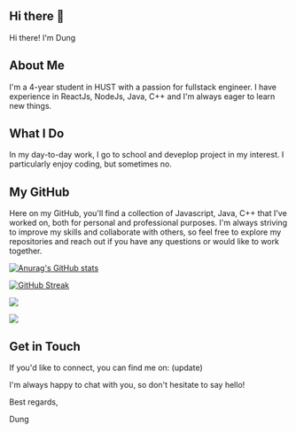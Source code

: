 ## Hi there 👋

Hi there! I'm Dung
## About Me

I'm a 4-year student in HUST with a passion for fullstack engineer. I have experience in ReactJs, NodeJs, Java, C++ and I'm always eager to learn new things.

## What I Do

In my day-to-day work, I go to school and deveplop project in my interest. I particularly enjoy coding, but sometimes no.

## My GitHub

Here on my GitHub, you'll find a collection of Javascript, Java, C++ that I've worked on, both for personal and professional purposes. I'm always striving to improve my skills and collaborate with others, so feel free to explore my repositories and reach out if you have any questions or would like to work together.

[![Anurag's GitHub stats](https://github-readme-stats.vercel.app/api?username=Dungntt2003)](https://github.com/Dungntt2003/github-readme-stats)

[![GitHub Streak](https://streak-stats.demolab.com/?user=Dungntt2003)](https://git.io/streak-stats)

![](https://komarev.com/ghpvc/?username=Dungntt2003)

![](http://github-profile-summary-cards.vercel.app/api/cards/profile-details?username=Dungntt2003&theme=vue)

## Get in Touch

If you'd like to connect, you can find me on: (update)

I'm always happy to chat with you, so don't hesitate to say hello!

Best regards,

Dung
